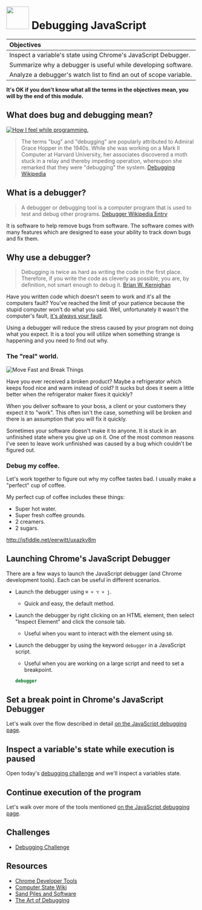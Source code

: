 # <img src="https://cloud.githubusercontent.com/assets/7833470/10423298/ea833a68-7079-11e5-84f8-0a925ab96893.png" width="60">  Debugging JavaScript

| Objectives |
| :--- |
| Inspect a variable's state using Chrome's JavaScript Debugger. |
| Summarize why a debugger is useful while developing software. |
| Analyze a debugger's watch list to find an out of scope variable. |

**It's OK if you don't know what all the terms in the objectives mean, you will by the end of this module.**

## What does bug and debugging mean?

<a href="http://i.imgur.com/6usagmh.gif" target="_blank"><img src="http://i.imgur.com/6usagmh.gif" alt="How I feel while programming."></a>

> The terms "bug" and "debugging" are popularly attributed to Admiral Grace Hopper in the 1940s. While she was working on a Mark II Computer at Harvard University, her associates discovered a moth stuck in a relay and thereby impeding operation, whereupon she remarked that they were "debugging" the system. <a href="https://en.wikipedia.org/wiki/Debugging" target="_blank">Debugging Wikipedia</a>

## What is a debugger?

> A debugger or debugging tool is a computer program that is used to test and debug other programs. <a href="https://en.wikipedia.org/wiki/Debugger" target="_blank">Debugger Wikipedia Entry</a>

It is software to help remove bugs from software. The software comes with many features which are designed to ease your ability to track down bugs and fix them.

## Why use a debugger?

> Debugging is twice as hard as writing the code in the first place. Therefore, if you write the code as cleverly as possible, you are, by definition, not smart enough to debug it. <a href="http://www.amazon.com/gp/product/0070342075" target="_blank">Brian W. Kernighan</a>

Have you written code which doesn't seem to work and it's all the computers fault? You've reached the limit of your patience because the stupid computer won't do what you said. Well, unfortunately it wasn't the computer's fault, <a href="http://blog.codinghorror.com/the-first-rule-of-programming-its-always-your-fault/" target="_blank">it's always your fault</a>.

Using a debugger will reduce the stress caused by your program not doing what you expect. It is a tool you will utilize when something strange is happening and you need to find out why.

### The "real" world.

![Move Fast and Break Things](https://imgs.xkcd.com/comics/move_fast_and_break_things.png)

Have you ever received a broken product? Maybe a refrigerator which keeps food nice and warm instead of cold? It sucks but does it seem a little better when the refrigerator maker fixes it quickly?

When you deliver software to your boss, a client or your customers they expect it to "work". This often isn't the case, something will be broken and there is an assumption that you will fix it quickly.

Sometimes your software doesn't make it to anyone. It is stuck in an unfinished state where you give up on it. One of the most common reasons I've seen to leave work unfinished was caused by a bug which couldn't be figured out.

### Debug my coffee.

Let's work together to figure out why my coffee tastes bad. I usually make a "perfect" cup of coffee.

My perfect cup of coffee includes these things:

* Super hot water.
* Super fresh coffee grounds.
* 2 creamers.
* 2 sugars.

<a href="http://jsfiddle.net/eerwitt/uxazkv8m" target="_blank">http://jsfiddle.net/eerwitt/uxazkv8m</a>

## Launching Chrome's JavaScript Debugger

There are a few ways to launch the JavaScript debugger (and Chrome development tools). Each can be useful in different scenarios.

* Launch the debugger using `⌘ + ⌥ + j`.
    * Quick and easy, the default method.
* Launch the debugger by right clicking on an HTML element, then select "Inspect Element" and click the console tab.
    * Useful when you want to interact with the element using `$0`.
* Launch the debugger by using the keyword `debugger` in a JavaScript script.
    * Useful when you are working on a large script and need to set a breakpoint.

    ```js
    debugger
    ```

## Set a break point in Chrome's JavaScript Debugger

Let's walk over the flow described in detail <a href="https://developer.chrome.com/devtools/docs/javascript-debugging#breakpoints" target="_blank">on the JavaScript debugging page</a>.

## Inspect a variable's state while execution is paused

Open today's <a href="https://github.com/sf-wdi-24/debugging-challenges" target="_blank">debugging challenge</a> and we'll inspect a variables state.

## Continue execution of the program

Let's walk over more of the tools mentioned <a href="https://developer.chrome.com/devtools/docs/javascript-debugging" target="_blank">on the JavaScript debugging page</a>.

## Challenges

* <a href="https://github.com/sf-wdi-24/debugging-challenges" target="_blank">Debugging Challenge</a>

## Resources

* <a href="https://developer.chrome.com/devtools/docs/javascript-debugging" target="_blank">Chrome Developer Tools</a>
* <a href="https://en.wikipedia.org/wiki/State_%28computer_science%29" target="_blank">Computer State Wiki</a>
* <a href="https://pragprog.com/magazines/2012-04/sand-piles-and-software" target="_blank">Sand Piles and Software</a>
* <a href="https://remysharp.com/2015/10/14/the-art-of-debugging" target="_blank">The Art of Debugging</a>
